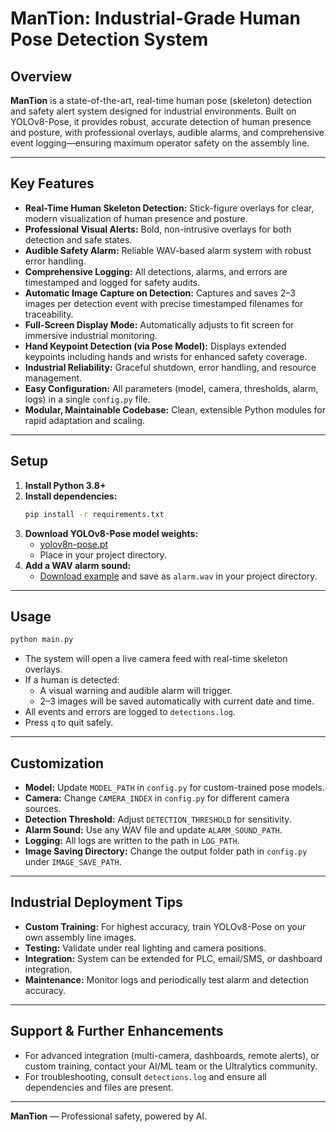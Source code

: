 # ManTion: Industrial-Grade Human Pose Detection System

## Overview
**ManTion** is a state-of-the-art, real-time human pose (skeleton) detection and safety alert system designed for industrial environments. Built on YOLOv8-Pose, it provides robust, accurate detection of human presence and posture, with professional overlays, audible alarms, and comprehensive event logging—ensuring maximum operator safety on the assembly line.

---

## Key Features
- **Real-Time Human Skeleton Detection:** Stick-figure overlays for clear, modern visualization of human presence and posture.
- **Professional Visual Alerts:** Bold, non-intrusive overlays for both detection and safe states.
- **Audible Safety Alarm:** Reliable WAV-based alarm system with robust error handling.
- **Comprehensive Logging:** All detections, alarms, and errors are timestamped and logged for safety audits.
- **Automatic Image Capture on Detection:** Captures and saves 2–3 images per detection event with precise timestamped filenames for traceability.
- **Full-Screen Display Mode:** Automatically adjusts to fit screen for immersive industrial monitoring.
- **Hand Keypoint Detection (via Pose Model):** Displays extended keypoints including hands and wrists for enhanced safety coverage.
- **Industrial Reliability:** Graceful shutdown, error handling, and resource management.
- **Easy Configuration:** All parameters (model, camera, thresholds, alarm, logs) in a single `config.py` file.
- **Modular, Maintainable Codebase:** Clean, extensible Python modules for rapid adaptation and scaling.

---

## Setup
1. **Install Python 3.8+**
2. **Install dependencies:**
   ```bash
   pip install -r requirements.txt
   ```
3. **Download YOLOv8-Pose model weights:**
   - [yolov8n-pose.pt](https://github.com/ultralytics/assets/releases/download/v0.0.0/yolov8n-pose.pt)
   - Place in your project directory.
4. **Add a WAV alarm sound:**
   - [Download example](https://www.soundjay.com/button/beep-07.wav) and save as `alarm.wav` in your project directory.

---

## Usage
```bash
python main.py
```
- The system will open a live camera feed with real-time skeleton overlays.
- If a human is detected:
  - A visual warning and audible alarm will trigger.
  - 2–3 images will be saved automatically with current date and time.
- All events and errors are logged to `detections.log`.
- Press `q` to quit safely.

---

## Customization
- **Model:** Update `MODEL_PATH` in `config.py` for custom-trained pose models.
- **Camera:** Change `CAMERA_INDEX` in `config.py` for different camera sources.
- **Detection Threshold:** Adjust `DETECTION_THRESHOLD` for sensitivity.
- **Alarm Sound:** Use any WAV file and update `ALARM_SOUND_PATH`.
- **Logging:** All logs are written to the path in `LOG_PATH`.
- **Image Saving Directory:** Change the output folder path in `config.py` under `IMAGE_SAVE_PATH`.

---

## Industrial Deployment Tips
- **Custom Training:** For highest accuracy, train YOLOv8-Pose on your own assembly line images.
- **Testing:** Validate under real lighting and camera positions.
- **Integration:** System can be extended for PLC, email/SMS, or dashboard integration.
- **Maintenance:** Monitor logs and periodically test alarm and detection accuracy.

---

## Support & Further Enhancements
- For advanced integration (multi-camera, dashboards, remote alerts), or custom training, contact your AI/ML team or the Ultralytics community.
- For troubleshooting, consult `detections.log` and ensure all dependencies and files are present.

---

**ManTion** — Professional safety, powered by AI.